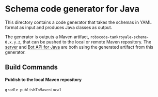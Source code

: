 # Schema code generator for Java

This directory contains a code generator that takes the schemas in YAML format as input and produces Java classes as
output.

The generator is outputs a Maven artifact, `robocode-tankroyale-schema-0.x.y.z`, that can be pushed to the local or
remote Maven repository. The [server]
and [Bot API for Java] are both using the generated artifact from this generator.

## Build Commands

#### Publish to the local Maven repository

    gradle publishToMavenLocal


[server]: ../../server/README.md

[Bot API for Java]: ../../bot-api/java/README.md